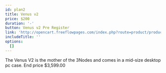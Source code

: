 ```yaml
---
id: plan2
title: Venus v2
price: $200
duration: '-'
button: Venus v2 Pre Register
link: 'http://opencart.freeflowpages.com/index.php?route=product/product&path=59&product_id=51'
includeTitle: ''
options:
  []
---
```


The Venus V2 is the mother of the 3Nodes and comes in a mid-size desktop pc case. End price $3,599.00
